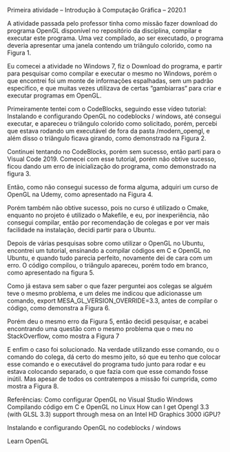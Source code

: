 ﻿Primeira atividade – Introdução à Computação Gráfica – 2020.1

A atividade passada pelo professor tinha como missão fazer download do programa OpenGL disponível no repositório da disciplina, compilar e executar este programa. 
Uma vez compilado, ao ser executado, o programa deveria apresentar uma janela contendo um triângulo colorido, como na Figura 1.
















Eu comecei a atividade no Windows 7, fiz o Download do programa, e partir para pesquisar como compilar e executar o mesmo no Windows, porém o que encontrei foi um monte de informações espalhadas, sem um padrão especifico, e que muitas vezes utilizava de certas “gambiarras“ para criar e executar programas em OpenGL.

Primeiramente tentei com o CodeBlocks, seguindo esse vídeo tutorial: Instalando e configurando OpenGL no codeblocks / windows, até consegui executar, e apareceu o triângulo colorido como solicitado, porém, percebi que estava rodando um executável de fora da pasta /modern_opengl, e além disso o triângulo ficava girando, como demonstrado na Figura 2.



Continuei tentando no CodeBlocks, porém sem sucesso, então parti para o Visual Code 2019.
Comecei com esse tutorial, porém não obtive sucesso, ficou dando um erro de inicialização do programa, como demonstrado na figura 3.


Então, como não consegui sucesso de forma alguma, adquiri um curso de OpenGL na Udemy, como apresentado na Figura 4.


Porém também não obtive sucesso, pois no curso é utilizado o Cmake, enquanto no projeto é utilizado o Makefile, e eu, por inexperiência, não consegui compilar, então por recomendação de colegas e por ver mais facilidade na instalação, decidi partir para o Ubuntu.

Depois de várias pesquisas sobre como utilizar o OpenGL no Ubuntu, encontrei um tutorial, ensinando a compilar códigos em C e OpenGL no Ubuntu, e quando tudo parecia perfeito, novamente dei de cara com um erro. O código compilou, o triângulo apareceu, porém todo em branco, como apresentado na figura 5.






Como já estava sem saber o que fazer perguntei aos colegas se alguém teve o mesmo problema, e um deles me indicou que adicionasse um comando, export MESA_GL_VERSION_OVERRIDE=3.3, antes de compilar o código, como demonstra a Figura 6.


Porém deu o mesmo erro da Figura 5, então decidi pesquisar, e acabei encontrando uma questão com o mesmo problema que o meu no StackOverflow, como mostra a Figura 7




E enfim o caso foi solucionado. Na verdade utilizando esse comando, ou o comando do colega, dá certo do mesmo jeito, só que eu tenho que colocar esse comando e o executável do programa tudo junto para rodar e eu estava colocando separado, o que fazia com que esse comando fosse inútil. Mas apesar de todos os contratempos a missão foi cumprida, como mostra a Figura 8.



Referências:
Como configurar OpenGL no Visual Studio Windows
Compilando código em C e OpenGL no Linux
How can I get Opengl 3.3 (with GLSL 3.3) support through mesa on an Intel HD Graphics 3000 iGPU?

Instalando e configurando OpenGL no codeblocks / windows

Learn OpenGL
